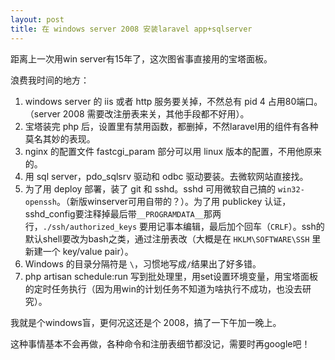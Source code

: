 ```yaml
---
layout: post
title: 在 windows server 2008 安装laravel app+sqlserver
---
```


距离上一次用win server有15年了，这次图省事直接用的宝塔面板。

浪费我时间的地方：

1. windows server 的 iis 或者 http 服务要关掉，不然总有 pid 4 占用80端口。（server 2008 需要改注册表来关，其他手段都不好用）。
2. 宝塔装完 php 后，设置里有禁用函数，都删掉，不然laravel用的组件有各种莫名其妙的表现。
3. nginx 的配置文件 fastcgi_param 部分可以用 linux 版本的配置，不用他原来的。
4. 用 sql server，pdo_sqlsrv 驱动和 odbc 驱动要装。去微软网站直接找。
5. 为了用 deploy 部署，装了 git 和 sshd。sshd 可用微软自己搞的 `win32-openssh`。（新版winserver可用自带的？）。为了用 publickey 认证，sshd_config要注释掉最后带`__PROGRAMDATA__`那两行，`./ssh/authorized_keys` 要用记事本编辑，最后加个回车（`CRLF`）。ssh的默认shell要改为bash之类，通过注册表改（大概是在 `HKLM\SOFTWARE\SSH` 里新建一个 key/value pair）。
6. Windows 的目录分隔符是 `\`，习惯地写成`/`结果出了好多错。
7. php artisan schedule:run 写到批处理里，用set设置环境变量，用宝塔面板的定时任务执行（因为用win的计划任务不知道为啥执行不成功，也没去研究）。

我就是个windows盲，更何况这还是个 2008，搞了一下午加一晚上。

这种事情基本不会再做，各种命令和注册表细节都没记，需要时再google吧！